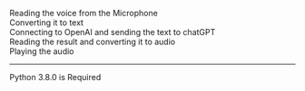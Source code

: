 Reading the voice from the Microphone\
Converting it to text\
Connecting to OpenAI and sending the text to chatGPT\
Reading the result and converting it to audio\
Playing the audio

***

Python 3.8.0 is Required
